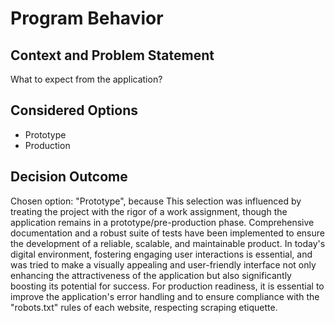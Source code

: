 # Program Behavior

## Context and Problem Statement

What to expect from the application?

## Considered Options

* Prototype
* Production

## Decision Outcome

Chosen option: "Prototype", because This selection was influenced by treating the project with the rigor of a work assignment, though the application remains in a prototype/pre-production phase. Comprehensive documentation and a robust suite of tests have been implemented to ensure the development of a reliable, scalable, and maintainable product. In today's digital environment, fostering engaging user interactions is essential, and was tried to make a visually appealing and user-friendly interface not only enhancing the attractiveness of the application but also significantly boosting its potential for success. For production readiness, it is essential to improve the application's error handling and to ensure compliance with the "robots.txt" rules of each website, respecting scraping etiquette.
